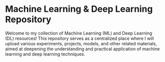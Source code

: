 # Machine Learning & Deep Learning Repository

Welcome to my collection of Machine Learning (ML) and Deep Learning (DL) resources! This repository serves as a centralized place where I will upload various experiments, projects, models, and other related materials, aimed at deepening the understanding and practical application of machine learning and deep learning techniques.
